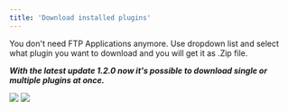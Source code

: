 ```yaml
---
title: 'Download installed plugins'
---
```


You don't need FTP Applications anymore. Use dropdown list and select what plugin you want to download and you will get it as .Zip file.

***With the latest update 1.2.0 now it's possible to download single or multiple plugins at once.***

![](../../img/download-plugin.png)
![](../../img/download-multiple-plugins.png)
